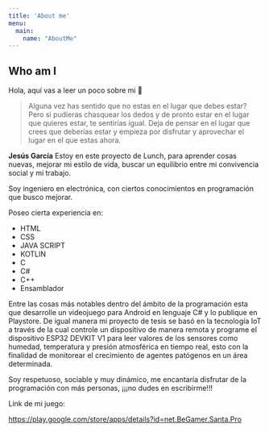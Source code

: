 ```yaml
---
title: 'About me'
menu:
  main:
    name: "AboutMe"
---
```


## Who am I

Hola, aquí vas a leer un poco sobre mi 🤩

> Alguna vez has sentido que no estas en el lugar que debes estar? Pero si pudieras chasquear los dedos
> y de pronto estar en el lugar que quieres estar, te sentirías igual. Deja de pensar en el lugar que
> crees que deberías estar y empieza por disfrutar y aprovechar el lugar en el que estas ahora.

**Jesús García** 
Estoy en este proyecto de Lunch, para aprender cosas nuevas, mejorar mi estilo de vida,
buscar un equilibrio entre mi convivencia social y mi trabajo.

Soy ingeniero en electrónica, con ciertos conocimientos en programación que busco mejorar.

Poseo cierta experiencia en:

- HTML
- CSS
- JAVA SCRIPT
- KOTLIN
- C
- C#
- C++
- Ensamblador

Entre las cosas más notables dentro del ámbito de la programación esta que desarrolle un videojuego para Android 
en lenguaje C# y lo publique en Playstore. De igual manera mi proyecto de tesis se basó en la tecnología IoT a través de la cual
controle un dispositivo de manera remota y programe el dispositivo ESP32 DEVKIT V1 para leer valores de los sensores como
humedad, temperatura y presión atmosférica en tiempo real, esto con la finalidad de monitorear el crecimiento de agentes 
patógenos en un área determinada.

Soy respetuoso, sociable y muy dinámico, me encantaría disfrutar de la programación con más personas, ¡¡¡no dudes en escribirme!!!

Link de mi juego:

https://play.google.com/store/apps/details?id=net.BeGamer.Santa.Pro


